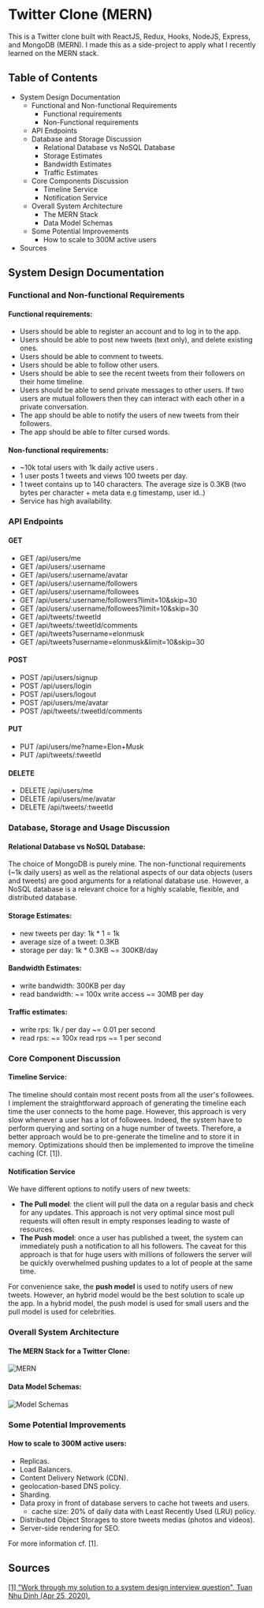 # Twitter Clone (MERN)

This is a Twitter clone built with ReactJS, Redux, Hooks, NodeJS, Express, and MongoDB (MERN).
I made this as a side-project to apply what I recently learned on the MERN stack.

## Table of Contents

- System Design Documentation
  - Functional and Non-functional Requirements
    - Functional requirements
    - Non-Functional requirements
  - API Endpoints
  - Database and Storage Discussion
    - Relational Database vs NoSQL Database
    - Storage Estimates
    - Bandwidth Estimates
    - Traffic Estimates
  - Core Components Discussion
    - Timeline Service
    - Notification Service
  - Overall System Architecture
    - The MERN Stack
    - Data Model Schemas
  - Some Potential Improvements
    - How to scale to 300M active users
- Sources

## System Design Documentation

### Functional and Non-functional Requirements

#### Functional requirements:

<!-- TODO: talk about Auth and JWT -->
<!-- TODO: talk about Websocket and timeline auto refresh. -->

- Users should be able to register an account and to log in to the app.
- Users should be able to post new tweets (text only), and delete existing ones.
- Users should be able to comment to tweets.
- Users should be able to follow other users.
- Users should be able to see the recent tweets from their followers on their home timeline.
- Users should be able to send private messages to other users. If two users are mutual followers then they can interact with each other in a private conversation.
- The app should be able to notify the users of new tweets from their followers.
- The app should be able to filter cursed words.

#### Non-functional requirements:

- ~10k total users with 1k daily active users .
- 1 user posts 1 tweets and views 100 tweets per day.
- 1 tweet contains up to 140 characters. The average size is 0.3KB (two bytes per character + meta data e.g timestamp, user id..)
- Service has high availability.

### API Endpoints

#### GET

- GET /api/users/me
- GET /api/users/:username
- GET /api/users/:username/avatar
- GET /api/users/:username/followers
- GET /api/users/:username/followees
- GET /api/users/:username/followers?limit=10&skip=30
- GET /api/users/:username/followees?limit=10&skip=30
- GET /api/tweets/:tweetId
- GET /api/tweets/:tweetId/comments
- GET /api/tweets?username=elonmusk
- GET /api/tweets?username=elonmusk&limit=10&skip=30

#### POST

- POST /api/users/signup
- POST /api/users/login
- POST /api/users/logout
- POST /api/users/me/avatar
- POST /api/tweets/:tweetId/comments

#### PUT

- PUT /api/users/me?name=Elon+Musk
- PUT /api/tweets/:tweetId

#### DELETE

- DELETE /api/users/me
- DELETE /api/users/me/avatar
- DELETE /api/tweets/:tweetId

### Database, Storage and Usage Discussion

#### Relational Database vs NoSQL Database:

The choice of MongoDB is purely mine. The non-functional requirements (~1k daily users) as well as the relational aspects of our data objects (users and tweets) are good arguments for a relational database use. However, a NoSQL database is a relevant choice for a highly scalable, flexible, and distributed database.

#### Storage Estimates:

- new tweets per day: 1k \* 1 = 1k
- average size of a tweet: 0.3KB
- storage per day: 1k \* 0.3KB ~= 300KB/day

#### Bandwidth Estimates:

- write bandwidth: 300KB per day
- read bandwidth: ~= 100x write access ~= 30MB per day

#### Traffic estimates:

- write rps: 1k / per day ~= 0.01 per second
- read rps: ~= 100x read rps ~= 1 per second

### Core Component Discussion

#### Timeline Service:

The timeline should contain most recent posts from all the user's followees. I implement the straightforward approach of generating the timeline each time the user connects to the home page. However, this approach is very slow whenever a user has a lot of followees. Indeed, the system have to perform querying and sorting on a huge number of tweets. Therefore, a better approach would be to pre-generate the timeline and to store it in memory. Optimizations should then be implemented to improve the timeline caching (Cf. [1]).

#### Notification Service

We have different options to notify users of new tweets:

- **The Pull model**: the client will pull the data on a regular basis and check for any updates. This approach is not very optimal since most pull requests will often result in empty responses leading to waste of resources.
- **The Push model**: once a user has published a tweet, the system can immediately push a notification to all his followers. The caveat for this approach is that for huge users with millions of followers the server will be quickly overwhelmed pushing updates to a lot of people at the same time.

For convenience sake, the **push model** is used to notify users of new tweets. However, an hybrid model would be the best solution to scale up the app. In a hybrid model, the push model is used for small users and the pull model is used for celebrities.

### Overall System Architecture

#### The MERN Stack for a Twitter Clone:

![](assets/mern_stack.png "MERN")

#### Data Model Schemas:

![](assets/model_schemas.png "Model Schemas")

### Some Potential Improvements

#### How to scale to 300M active users:

- Replicas.
- Load Balancers.
- Content Delivery Network (CDN).
- geolocation-based DNS policy.
- Sharding.
- Data proxy in front of database servers to cache hot tweets and users.
  - cache size: 20% of daily data with Least Recently Used (LRU) policy.
- Distributed Object Storages to store tweets medias (photos and videos).
- Server-side rendering for SEO.

For more information cf. [1].

## Sources

[[1] "Work through my solution to a system design interview question", Tuan Nhu Dinh (Apr 25, 2020).](https://levelup.gitconnected.com/work-through-my-solution-to-a-system-design-interview-question-a8ea4b60513b)
